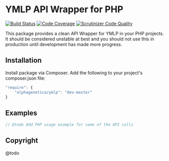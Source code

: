 YMLP API Wrapper for PHP
========================

[![Build Status](https://travis-ci.org/alphagenetica/ymlp.svg)](https://travis-ci.org/alphagenetica/ymlp)
[![Code Coverage](https://scrutinizer-ci.com/g/alphagenetica/ymlp/badges/coverage.png?b=master)](https://scrutinizer-ci.com/g/alphagenetica/ymlp/?branch=master)
[![Scrutinizer Code Quality](https://scrutinizer-ci.com/g/alphagenetica/ymlp/badges/quality-score.png?b=master)](https://scrutinizer-ci.com/g/alphagenetica/ymlp/?branch=master)

This package provides a clean API Wrapper for YMLP in your PHP projects. It should be considered unstable at best
and you should not use this in production until development has made more progress.


Installation
------------

Install package via Composer. Add the following to your project's composer.json file:

```js
"require": {
    "alphagenetica/ymlp": "dev-master"
}
```


Examples
--------

```php
// @todo Add PHP usage example for some of the API calls
```


Copyright
---------

@todo
